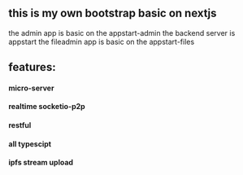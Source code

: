 ## this is my own bootstrap basic on nextjs

the admin app is basic on the appstart-admin 
the backend server is appstart
the fileadmin app is basic on the appstart-files

## features:
#### micro-server
#### realtime socketio-p2p
#### restful
#### all typescipt
#### ipfs stream upload